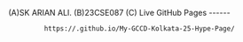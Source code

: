   (A)SK ARIAN ALI.
  (B)23CSE087
  (C) Live GitHub Pages ------ 

             https://.github.io/My-GCCD-Kolkata-25-Hype-Page/
       

